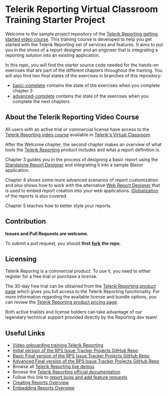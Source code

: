# Telerik Reporting Virtual Classroom Training Starter Project

Welcome to the sample project repository of the
[Telerik Reporting getting started video course](https://learn.telerik.com/learn/course/internal/view/elearning/38/telerik-reporting).
This training course is developed to help you get started with the Telerik Reporting set of services and features.
It aims to put you in the shoes of a report designer and an engineer that is integrating a reporting solution into an existing application.

In this repo, you will find the starter source code needed for the hands-on exercises that are part of the different chapters throughout the training.
You will also find two final states of the exercises in branches of this repository:
* [basic-complete](https://github.com/telerik/RpsTrackerBlazorReportingStart/tree/basics-complete) contains the state of the exercises when you complete chapter 3 
* [advanced-complete](https://github.com/telerik/RpsTrackerBlazorReportingStart/tree/advanced-complete) contains the state of the exercises
when you complete the next chapters

## About the Telerik Reporting Video Course

All users with an active trial or commercial license have access to the 
[Telerik Reporting video course](https://learn.telerik.com/learn/course/internal/view/elearning/38/telerik-reporting)
available in [Telerik's Virtual Classroom](https://learn.telerik.com/learn).

After the Welcome chapter, the second chapter makes an overview of what tools the 
[Telerik Reporting](https://www.telerik.com/products/reporting?utm_medium=referral&utm_source=github&utm_campaign=reporting-awareness-gh-public-readme)
product includes and what a report definition is.

Chapter 3 guides you in the process of designing a basic report using the
[Standalone Report Designer](https://docs.telerik.com/reporting/designing-reports/report-designer-tools/desktop-designers/standalone-report-designer/overview)
and integrating it into a sample Blazor application.

Chapter 4 shows some more advanced scenarios of report customization and also shows how to work with the alternative 
[Web Report Designer](https://docs.telerik.com/reporting/designing-reports/report-designer-tools/web-report-designer/overview)
that is used to embed report creation into your web applications.
[Globalization](https://docs.telerik.com/reporting/globalization/overview) of the reports is also covered.

Chapter 5 teaches how to better style your reports.

## **Contribution**

**Issues and Pull Requests are welcome.**

To submit a pull request, you should **first** [**fork**](https://docs.github.com/en/free-pro-team@latest/github/getting-started-with-github/fork-a-repo) **the repo**.

## **Licensing**

Telerik Reporing is a commercial product. To use it, you need to either register for a free trial or purchase a license.

The 30-day free trial can be obtained from the
[Telerik Reporting product page](https://www.telerik.com/products/reporting?utm_medium=referral&utm_source=github&utm_campaign=reporting-awareness-gh-public-readme)
which gives you full access to the Telerik Reporting functionality. For more information regarding the available license and bundle options, you can review the 
[Telerik Reporting product pricing page](https://www.telerik.com/purchase/individual/reporting?utm_medium=referral&utm_source=github&utm_campaign=reporting-awareness-gh-public-readme).

Both active trialists and license holders can take advantage of our legendary technical support provided directly by the Reporting dev team!

## **Useful Links**

- [Video onboarding training Telerik Reporting](https://learn.telerik.com/learn/course/internal/view/elearning/38/telerik-reporting)
- [Initial version of the RPS Issue Tracker Projects GitHub Repo](https://github.com/telerik/RpsTrackerBlazorReportingStart)
- [Basic Final version of the RPS Issue Tracker Projects GitHub Repo](https://github.com/telerik/RpsTrackerBlazorReportingStart/tree/basics-complete)
- [Advanced Final version of the RPS Issue Tracker Projects GitHub Repo](https://github.com/telerik/RpsTrackerBlazorReportingStart/tree/advanced-complete)
- Browse all [Telerik Reporting live demos](https://demos.telerik.com/reporting?utm_medium=referral&utm_source=github&utm_campaign=reporting-awareness-gh-public-readme)
- Browse the [Telerik Reporting official documentation](https://docs.telerik.com/reporting)
- Follow this link to [report bugs and add feature requests](https://feedback.telerik.com/reporting)
- [Creating Reports Overview](https://docs.telerik.com/reporting/designing-reports/overview)
- [Embedding Reports Overview](https://docs.telerik.com/reporting/embedding-reports/overview)
